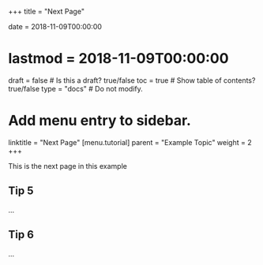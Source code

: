 +++
title = "Next Page"

date = 2018-11-09T00:00:00
# lastmod = 2018-11-09T00:00:00

draft = false  # Is this a draft? true/false
toc = true  # Show table of contents? true/false
type = "docs"  # Do not modify.

# Add menu entry to sidebar.
linktitle = "Next Page"
[menu.tutorial]
  parent = "Example Topic"
  weight = 2
+++

This is the next page in this example

## Tip 5

...

## Tip 6

...
